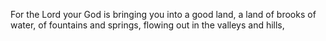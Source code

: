 For the Lord your God is bringing you into a good land, a land of brooks of water, of fountains and springs, flowing out in the valleys and hills,
